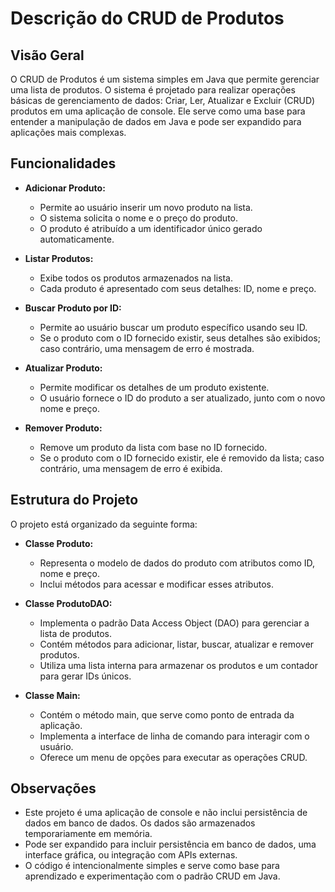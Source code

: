 # Descrição do CRUD de Produtos

## Visão Geral

O CRUD de Produtos é um sistema simples em Java que permite gerenciar uma lista de produtos. O sistema é projetado para realizar operações básicas de gerenciamento de dados: Criar, Ler, Atualizar e Excluir (CRUD) produtos em uma aplicação de console. Ele serve como uma base para entender a manipulação de dados em Java e pode ser expandido para aplicações mais complexas.

## Funcionalidades

- **Adicionar Produto:**
  - Permite ao usuário inserir um novo produto na lista.
  - O sistema solicita o nome e o preço do produto.
  - O produto é atribuído a um identificador único gerado automaticamente.

- **Listar Produtos:**
  - Exibe todos os produtos armazenados na lista.
  - Cada produto é apresentado com seus detalhes: ID, nome e preço.

- **Buscar Produto por ID:**
  - Permite ao usuário buscar um produto específico usando seu ID.
  - Se o produto com o ID fornecido existir, seus detalhes são exibidos; caso contrário, uma mensagem de erro é mostrada.

- **Atualizar Produto:**
  - Permite modificar os detalhes de um produto existente.
  - O usuário fornece o ID do produto a ser atualizado, junto com o novo nome e preço.

- **Remover Produto:**
  - Remove um produto da lista com base no ID fornecido.
  - Se o produto com o ID fornecido existir, ele é removido da lista; caso contrário, uma mensagem de erro é exibida.

## Estrutura do Projeto

O projeto está organizado da seguinte forma:

- **Classe Produto:**
  - Representa o modelo de dados do produto com atributos como ID, nome e preço.
  - Inclui métodos para acessar e modificar esses atributos.

- **Classe ProdutoDAO:**
  - Implementa o padrão Data Access Object (DAO) para gerenciar a lista de produtos.
  - Contém métodos para adicionar, listar, buscar, atualizar e remover produtos.
  - Utiliza uma lista interna para armazenar os produtos e um contador para gerar IDs únicos.

- **Classe Main:**
  - Contém o método main, que serve como ponto de entrada da aplicação.
  - Implementa a interface de linha de comando para interagir com o usuário.
  - Oferece um menu de opções para executar as operações CRUD.

## Observações

- Este projeto é uma aplicação de console e não inclui persistência de dados em banco de dados. Os dados são armazenados temporariamente em memória.
- Pode ser expandido para incluir persistência em banco de dados, uma interface gráfica, ou integração com APIs externas.
- O código é intencionalmente simples e serve como base para aprendizado e experimentação com o padrão CRUD em Java.
